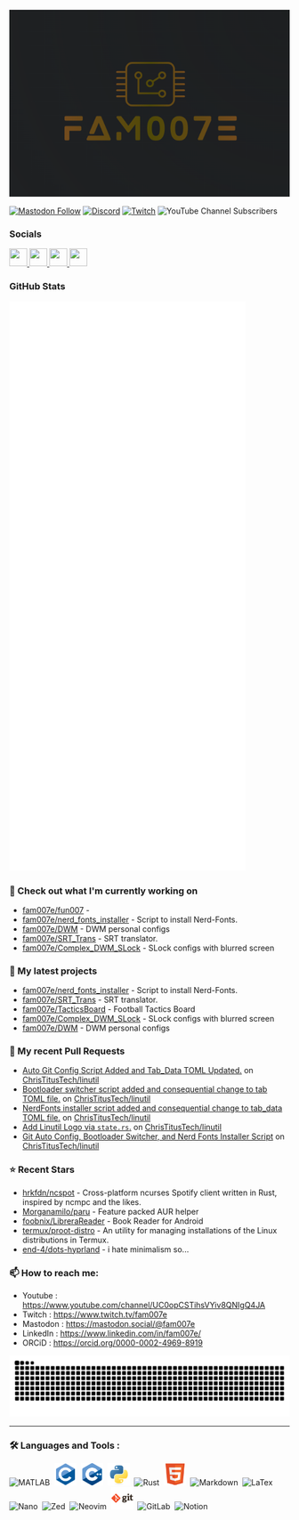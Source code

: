 <p align="center"><img src="https://raw.githubusercontent.com/fam007e/fam007e/main/fam007e-logo.png" /></p>

[![Mastodon Follow](https://img.shields.io/mastodon/follow/112207412078401577?style=for-the-badge&label=Mastodon)](https://mastodon.social/@fam007e)
[![Discord](https://img.shields.io/discord/1035001581298520074?color=7289DA&label=Discord&logo=discord&style=for-the-badge)](https://discord.gg/y3PqAQEh)
[![Twitch](https://img.shields.io/twitch/status/fam007e?logo=twitchsx&style=for-the-badge&color=0891b2&labelColor=1c1917&label=TWITCH+STATUS)](https://www.twitch.tv/fam007e)
![YouTube Channel Subscribers](https://img.shields.io/youtube/channel/subscribers/UC0opCSTihsVYiv8QNIgQ4JA)

### Socials

<p align="left"> <a href="https://www.github.com/fam007e" target="_blank" rel="noreferrer"> <picture> <source media="(prefers-color-scheme: dark)" srcset="https://raw.githubusercontent.com/danielcranney/readme-generator/main/public/icons/socials/github-dark.svg" /> <source media="(prefers-color-scheme: light)" srcset="https://raw.githubusercontent.com/danielcranney/readme-generator/main/public/icons/socials/github.svg" /> <img src="https://raw.githubusercontent.com/danielcranney/readme-generator/main/public/icons/socials/github.svg" width="32" height="32" /> </picture> </a> <a href="www.linkedin.com/in/fam007e" target="_blank" rel="noreferrer"> <picture> <source media="(prefers-color-scheme: dark)" srcset="https://raw.githubusercontent.com/danielcranney/readme-generator/main/public/icons/socials/linkedin-dark.svg" /> <source media="(prefers-color-scheme: light)" srcset="https://raw.githubusercontent.com/danielcranney/readme-generator/main/public/icons/socials/linkedin.svg" /> <img src="https://raw.githubusercontent.com/danielcranney/readme-generator/main/public/icons/socials/linkedin.svg" width="32" height="32" /> </picture> </a> <a href="https://www.youtube.com/@darkknightz007E" target="_blank" rel="noreferrer"> <picture> <source media="(prefers-color-scheme: dark)" srcset="https://raw.githubusercontent.com/danielcranney/readme-generator/main/public/icons/socials/youtube-dark.svg" /> <source media="(prefers-color-scheme: light)" srcset="https://raw.githubusercontent.com/danielcranney/readme-generator/main/public/icons/socials/youtube.svg" /> <img src="https://raw.githubusercontent.com/danielcranney/readme-generator/main/public/icons/socials/youtube.svg" width="32" height="32" /> </picture> </a> <a href="https://www.twitch.tv/fam007e" target="_blank" rel="noreferrer"> <picture> <source media="(prefers-color-scheme: dark)" srcset="https://raw.githubusercontent.com/danielcranney/readme-generator/main/public/icons/socials/twitch-dark.svg" /> <source media="(prefers-color-scheme: light)" srcset="https://raw.githubusercontent.com/danielcranney/readme-generator/main/public/icons/socials/twitch.svg" /> <img src="https://raw.githubusercontent.com/danielcranney/readme-generator/main/public/icons/socials/twitch.svg" width="32" height="32" /> </picture> </a></p>

### GitHub Stats

<p align="left"><img src="https://raw.githubusercontent.com/fam007e/fam007e/refs/heads/main/github-metrics.svg" /></p>

### 👷 Check out what I'm currently working on

- [fam007e/fun007](https://github.com/fam007e/fun007) - 
- [fam007e/nerd_fonts_installer](https://github.com/fam007e/nerd_fonts_installer) - Script to install Nerd-Fonts.
- [fam007e/DWM](https://github.com/fam007e/DWM) - DWM personal configs
- [fam007e/SRT_Trans](https://github.com/fam007e/SRT_Trans) - SRT translator.
- [fam007e/Complex_DWM_SLock](https://github.com/fam007e/Complex_DWM_SLock) - SLock configs with blurred screen
### 🌱 My latest projects

- [fam007e/nerd_fonts_installer](https://github.com/fam007e/nerd_fonts_installer) - Script to install Nerd-Fonts.
- [fam007e/SRT_Trans](https://github.com/fam007e/SRT_Trans) - SRT translator.
- [fam007e/TacticsBoard](https://github.com/fam007e/TacticsBoard) - Football Tactics Board
- [fam007e/Complex_DWM_SLock](https://github.com/fam007e/Complex_DWM_SLock) - SLock configs with blurred screen
- [fam007e/DWM](https://github.com/fam007e/DWM) - DWM personal configs
### 🔨 My recent Pull Requests

- [Auto Git Config Script Added and Tab_Data TOML Updated.](https://github.com/ChrisTitusTech/linutil/pull/448) on [ChrisTitusTech/linutil](https://github.com/ChrisTitusTech/linutil)
- [Bootloader switcher script added and consequential change to tab TOML file.](https://github.com/ChrisTitusTech/linutil/pull/447) on [ChrisTitusTech/linutil](https://github.com/ChrisTitusTech/linutil)
- [NerdFonts installer script added and consequential change to tab_data TOML file.](https://github.com/ChrisTitusTech/linutil/pull/446) on [ChrisTitusTech/linutil](https://github.com/ChrisTitusTech/linutil)
- [Add Linutil Logo via `state.rs`.](https://github.com/ChrisTitusTech/linutil/pull/391) on [ChrisTitusTech/linutil](https://github.com/ChrisTitusTech/linutil)
- [Git Auto Config, Bootloader Switcher, and Nerd Fonts Installer Script](https://github.com/ChrisTitusTech/linutil/pull/390) on [ChrisTitusTech/linutil](https://github.com/ChrisTitusTech/linutil)
### ⭐ Recent Stars

- [hrkfdn/ncspot](https://github.com/hrkfdn/ncspot) - Cross-platform ncurses Spotify client written in Rust, inspired by ncmpc and the likes.
- [Morganamilo/paru](https://github.com/Morganamilo/paru) - Feature packed AUR helper
- [foobnix/LibreraReader](https://github.com/foobnix/LibreraReader) - Book Reader for Android
- [termux/proot-distro](https://github.com/termux/proot-distro) - An utility for managing installations of the Linux distributions in Termux.
- [end-4/dots-hyprland](https://github.com/end-4/dots-hyprland) - i hate minimalism so...
### 📫 How to reach me:
  - Youtube   : <https://www.youtube.com/channel/UC0opCSTihsVYiv8QNIgQ4JA>
  - Twitch    : <https://www.twitch.tv/fam007e>
  - Mastodon  : <https://mastodon.social/@fam007e>
  - LinkedIn  : <https://www.linkedin.com/in/fam007e/>
  - ORCiD     : <https://orcid.org/0000-0002-4969-8919>

<p align="center">
<picture>
  <source media="(prefers-color-scheme: dark)" srcset="https://raw.githubusercontent.com/fam007e/fam007e/output/github-contribution-grid-snake-dark.svg">
  <source media="(prefers-color-scheme: light)" srcset="https://raw.githubusercontent.com/fam007e/fam007e/output/github-contribution-grid-snake.svg">
  <img alt="github contribution grid snake animation" src="https://raw.githubusercontent.com/fam007e/fam007e/output/github-contribution-grid-snake.svg">
</picture>
</p>

---

### :hammer_and_wrench: Languages and Tools :

<div>
  <img src="https://cdn.jsdelivr.net/gh/devicons/devicon@latest/icons/matlab/matlab-original.svg" title="MATLAB" alt="MATLAB" width="40" height="40"/>&nbsp;
  <img src="https://github.com/devicons/devicon/blob/master/icons/c/c-original.svg" title="C" alt="C" width="40" height="40"/>&nbsp;
  <img src="https://github.com/devicons/devicon/blob/master/icons/cplusplus/cplusplus-original.svg" title="C++" alt="C++" width="40" height="40"/>&nbsp;
  <img src="https://github.com/devicons/devicon/blob/master/icons/python/python-original.svg" title="Python" alt="Python" width="40" height="40"/>&nbsp;
  <img src="https://cdn.jsdelivr.net/gh/devicons/devicon@latest/icons/rust/rust-original.svg" title="Rust" alt="Rust" width="40" height="40"/>&nbsp;
  <img src="https://github.com/devicons/devicon/blob/master/icons/html5/html5-original.svg" title="HTML5" alt="HTML" width="40" height="40"/>&nbsp;
  <img src="https://cdn.jsdelivr.net/gh/devicons/devicon@latest/icons/markdown/markdown-original.svg" title="Markdown" alt="Markdown" width="40" height="40"/>&nbsp;
  <img src="https://cdn.jsdelivr.net/gh/devicons/devicon@latest/icons/latex/latex-original.svg" title="LaTex" alt="LaTex" width="40" height="40"/>&nbsp;
  <img src="https://cdn.jsdelivr.net/gh/devicons/devicon@latest/icons/nano/nano-plain-wordmark.svg" title="Nano" alt="Nano" width="40" height="40"/>&nbsp;  
  <img src="https://zed.dev/_next/image?url=%2F_next%2Fstatic%2Fmedia%2Fpreview-app-logo.94468b6e.png&w=128&q=75" title="Zed" alt="Zed" width="40" height="40"/>&nbsp;
  <img src="https://cdn.jsdelivr.net/gh/devicons/devicon@latest/icons/neovim/neovim-original.svg" title="Neovim" alt="Neovim" width="40" height="40"/>&nbsp;
  <img src="https://github.com/devicons/devicon/blob/master/icons/git/git-original-wordmark.svg" title="Git" alt="Git" width="40" height="40"/>&nbsp;
  <img src="https://cdn.jsdelivr.net/gh/devicons/devicon@latest/icons/gitlab/gitlab-original.svg" title="GitLab" alt="GitLab" width="40" height="40"/>&nbsp;
  <img src="https://cdn.jsdelivr.net/gh/devicons/devicon@latest/icons/notion/notion-original.svg" title="Notion" alt="Notion" width="40" height="40"/>&nbsp;
</div>

